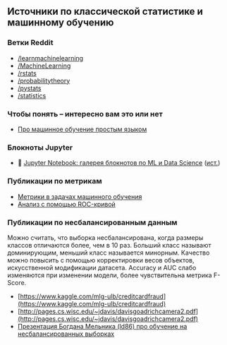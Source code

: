 ## Источники по классической статистике и машинному обучению


### Ветки Reddit
- [/learnmachinelearning](https://www.reddit.com/r/learnmachinelearning)
- [/MachineLearning](https://www.reddit.com/r/MachineLearning)
- [/rstats](https://www.reddit.com/r/rstats)
- [/probabilitytheory](https://www.reddit.com/r/probabilitytheory)
- [/pystats](https://www.reddit.com/r/pystats)
- [/statistics](https://www.reddit.com/r/statistics)

### Чтобы понять – интересно вам это или нет
- [Про машинное обучение простым языком](https://vas3k.ru/blog/machine_learning/)

### Блокноты Jupyter
- 🌟 [Jupyter Notebook: галерея блокнотов по ML и Data Science](https://proglib.io/p/jupyter-notebook-best) ([ист.](https://github.com/jupyter/jupyter/wiki/A-gallery-of-interesting-Jupyter-Notebooks))

### Публикации по метрикам
- [Метрики в задачах машинного обучения](https://habr.com/en/company/ods/blog/328372/)
- [Анализ с помощью ROC-кривой](https://wiki.loginom.ru/articles/roc-analysis.html?_ga=2.70714516.50663422.1603560142-625801188.1603560142)

### Публикации по несбалансированным данным
Можно считать, что выборка несбалансирована, когда размеры классов отличаются более, чем в 10 раз. Больший класс называют доминирующим, меньший класс называется минорным. Качество можно повысить с помощью корректировки весов объектов, искусственной модификации датасета. Accuracy и AUC слабо изменяются при изменении модели, более чувствительна метрика F-Score.

- [https://www.kaggle.com/mlg-ulb/creditcardfraud](https://www.kaggle.com/mlg-ulb/creditcardfraud)
- [http://pages.cs.wisc.edu/~jdavis/davisgoadrichcamera2.pdf](http://pages.cs.wisc.edu/~jdavis/davisgoadrichcamera2.pdf)
- [Презентация Богдана Мельника (ld86) про обучение на несбалансированных выборках](https://ld86.github.io/ml-slides/unbalanced.html#/22)
